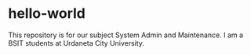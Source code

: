 # hello-world
This repository is for our subject System Admin and Maintenance.
I am a BSIT students at Urdaneta City University.
